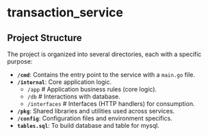 # transaction_service

## Project Structure

The project is organized into several directories, each with a specific purpose:

- **`/cmd`**: Contains the entry point to the service with a `main.go` file.
- **`/internal`**: Core application logic.
    - `/app`        # Application business rules (core logic).
    - `/db`      # Interactions with database.
    - `/interfaces` # Interfaces (HTTP handlers) for consumption.
- **`/pkg`**: Shared libraries and utilities used across services.
- **`/config`**: Configuration files and environment specifics.
- **`tables.sql`**: To build  database and  table for mysql.